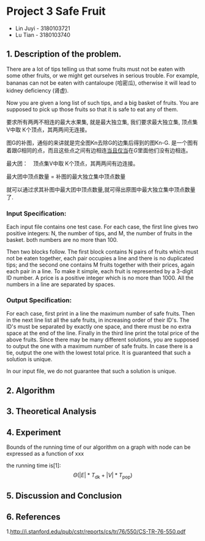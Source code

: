 # Project 3 Safe Fruit

- Lin Juyi - 3180103721
- Lu Tian - 3180103740

## 1. Description of the problem.

There are a lot of tips telling us that some fruits must not be eaten with some other fruits, or we might get ourselves in serious trouble. For example, bananas can not be eaten with cantaloupe (哈密瓜), otherwise it will lead to kidney deficiency (肾虚).

Now you are given a long list of such tips, and a big basket of fruits. You are supposed to pick up those fruits so that it is safe to eat any of them.

要求所有两两不相连的最大水果集, 就是最大独立集,    我们要求最大独立集,  顶点集V中取 K个顶点，其两两间无连接。

图G的补图，通俗的来讲就是完全图Kn去除G的边集后得到的图Kn-G.  是一个图有着跟*G*相同的点，而且这些点之间有边相连[当且仅当](https://baike.baidu.com/item/当且仅当/7689242)在*G*里面他们没有边相连。

最大团：　顶点集V中取 K个顶点，其两两间有边连接。

最大团中顶点数量 = 补图的最大独立集中顶点数量

就可以通过求其补图中最大团中顶点数量,就可得出原图中最大独立集中顶点数量了.

### Input Specification:

Each input file contains one test case. For each case, the first line gives two positive integers: N, the number of tips, and M, the number of fruits in the basket. both numbers are no more than 100.

Then two blocks follow. The first block contains N pairs of fruits which must not be eaten together, each pair occupies a line and there is no duplicated tips; and the second one contains M fruits together with their prices, again each pair in a line. To make it simple, each fruit is represented by a 3-digit ID number. A price is a positive integer which is no more than 1000. All the numbers in a line are separated by spaces.

### Output Specification:

For each case, first print in a line the maximum number of safe fruits. Then in the next line list all the safe fruits, in increasing order of their ID's. The ID's must be separated by exactly one space, and there must be no extra space at the end of the line. Finally in the third line print the total price of the above fruits. Since there may be many different solutions, you are supposed to output the one with a maximum number of safe fruits. In case there is a tie, output the one with the lowest total price. It is guaranteed that such a solution is unique.

In our input file, we do not guarantee that such a solution is unique.



## 2. Algorithm





## 3. Theoretical Analysis



## 4. Experiment

Bounds of the running time of our algorithm on a graph with node can be expressed as a function of xxx

 the running time is[1]:
$$
\Theta(|E| * T_{\text{dk}} + |V| * T_{\text{pop}})
$$


## 5. Discussion and Conclusion



## 6. References

1.http://i.stanford.edu/pub/cstr/reports/cs/tr/76/550/CS-TR-76-550.pdf
